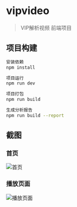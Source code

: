# vipvideo

> VIP解析视频 前端项目

## 项目构建

``` bash
安装依赖
npm install

项目运行
npm run dev

项目打包
npm run build

生成分析报告
npm run build --report
```

## 截图
### 首页
![首页](https://github.com/cloudgyb/vipparse/tree/master/screenshots/index.png)
### 播放页面
![播放页面](https://github.com/cloudgyb/vipparse/tree/master/screenshots/play.png)


